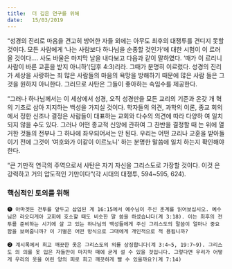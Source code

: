 ```yaml
---
title:  더 깊은 연구를 위해
date:   15/03/2019
---
```


“성경의 진리로 마음을 견고히 방어한 자들 외에는 아무도 최후의 대쟁투를 견디지
못할 것이다. 모든 사람에게 ‘나는 사람보다 하나님을 순종할 것인가’에 대한 시험이 이
르러 올 것이다.… 사도 바울은 마지막 날을 내다보고 다음과 같이 말하였다. ‘때가 이
르리니 사람이 바른 교훈을 받지 아니하’(딤후 4:3)리라. 그때가 분명히 이르렀다. 성경의
진리가 세상을 사랑하는 죄 많은 사람들의 마음의 욕망을 방해하기 때문에 많은 사람
들은 그것을 원하지 아니한다. 그러므로 사탄은 그들이 좋아하는 속임수를 제공한다.

“그러나 하나님께서는 이 세상에서 성경, 오직 성경만을 모든 교리의 기준과 온갖 개
혁의 기초로 삼아 지지하는 백성을 가지실 것이다. 학자들의 의견, 과학의 이론, 종교
회의에서 정한 신조나 결정은 사람들이 대표하는 교회와 다수의 의견에 따라 다양하
여 일치되지 않을 수도 있다. 그러나 어떤 종교적 신앙에 관하여 그 찬반을 결정할 때
는 위에 열거한 것들의 전부나 그 하나에 좌우되어서는 안 된다. 우리는 어떤 교리나
교훈을 받아들이기 전에 그것이 ‘여호와가 이같이 이르노니’ 하는 분명한 말씀에 일치
하는지 확인해야 한다.

“큰 기만적 연극의 주역으로서 사탄은 자기 자신을 그리스도로 가장할 것이다. 이것
은 강력하고 거의 압도적인 기만이다”(각 시대의 대쟁투, 594~595, 624).

### 핵심적인 토의를 위해

`➊ 아마겟돈 전투를 앞두고 삽입된 계 16:15에서 예수님이 주신 훈계를
읽어보십시오. 예수님은 라오디게아 교회에 호소할 때도 비슷한 말
씀을 하셨습니다(계 3:18). 이는 최후의 전투를 준비하는 시기에 살
고 있는 하나님의 백성들에게 주신 그리스도의 말씀이 얼마나 중요
함을 보여줍니까? 이 기별은 어떤 방식으로 그대에게 개인적으로 적
용됩니까?`

`➋ 계시록에서 희고 깨끗한 옷은 그리스도의 의를 상징합니다(계 3:4~5, 19:7~9). 그리스도
의 의를 옷 입은 자들만이 마지막 때에 굳게 설 수 있을 것입니다. 그렇다면 우리가 어떻게
우리의 옷을 어린 양의 피로 희고 깨끗하게 빨 수 있을까요?(계 7:14)`